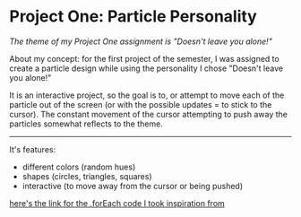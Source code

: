 # Project One: Particle Personality

*The theme of my Project One assignment is "Doesn't leave you alone!"*

About my concept: for the first project of the semester, I was assigned
to create a particle design while using the personality I chose "Doesn't leave you alone!"

It is an interactive project, so the goal is to, or attempt to move each of the particle
out of the screen (or with the possible updates = to stick to the cursor). The constant
movement of the cursor attempting to push away the particles somewhat reflects to the theme. 

___

It's features:
- different colors (random hues)
- shapes (circles, triangles, squares)
- interactive (to move away from the cursor or being pushed)

[here's the link for the .forEach code I took inspiration from](https://p5js.org/examples/simulate-particles.html)

